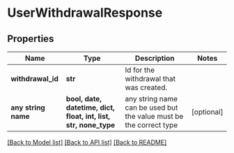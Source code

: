 # UserWithdrawalResponse


## Properties
Name | Type | Description | Notes
------------ | ------------- | ------------- | -------------
**withdrawal_id** | **str** | Id for the withdrawal that was created. | 
**any string name** | **bool, date, datetime, dict, float, int, list, str, none_type** | any string name can be used but the value must be the correct type | [optional]

[[Back to Model list]](../README.md#documentation-for-models) [[Back to API list]](../README.md#documentation-for-api-endpoints) [[Back to README]](../README.md)


